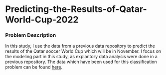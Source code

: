 # Predicting-the-Results-of-Qatar-World-Cup-2022
<h3> Problem Description </h3>
<p> In this study, I use the data from a previous data repository to predict the results of the Qatar soccer World Cup which will be in November. I focus on the modeling part in this study, as explantory data analysis were done in a previous repository. The data which have been used for this classification problem can be found <a href='https://github.com/kaveh7293/World-Cup-Results-Prediction--Accuracy-of-Common-Sense-/blob/main/final_results.xlsx'>here</a>.
